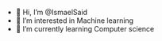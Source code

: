 - 👋 Hi, I’m @IsmaelSaid
- 👀 I’m interested in Machine learning 
- 🌱 I’m currently learning Computer science 


